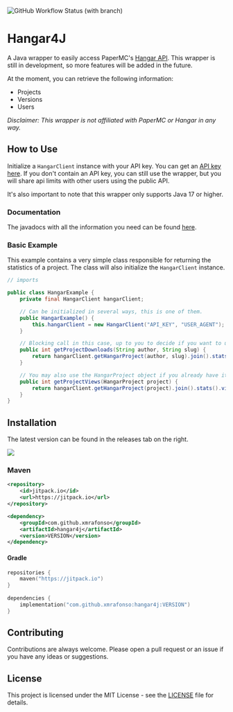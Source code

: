 ![GitHub Workflow Status (with branch)](https://img.shields.io/github/actions/workflow/status/xMrAfonso/Hangar4J/gradle-test.yml?branch=main)

# Hangar4J

A Java wrapper to easily access PaperMC's [Hangar API](https://hangar.papermc.io/api-docs).
This wrapper is still in development, so more features will be added in the future.

At the moment, you can retrieve the following information:
* Projects
* Versions
* Users

*Disclaimer: This wrapper is not affiliated with PaperMC or Hangar in any way.*
## How to Use
Initialize a ```HangarClient``` instance with your API key. You can get an [API key here](https://hangar.papermc.io/auth/settings/api-keys).
If you don't contain an API key, you can still use the wrapper, but you will share api limits with other users using the public API.

It's also important to note that this wrapper only supports Java 17 or higher.

### Documentation
The javadocs with all the information you need can be found [here](https://javadoc.jitpack.io/com/github/xmrafonso/hangar4j/1.1.1/javadoc/).

### Basic Example
This example contains a very simple class responsible for returning the statistics of a project.
The class will also initialize the ```HangarClient``` instance.

```java
// imports

public class HangarExample {
    private final HangarClient hangarClient;

    // Can be initialized in several ways, this is one of them.
    public HangarExample() {
        this.hangarClient = new HangarClient("API_KEY", "USER_AGENT");
    }

    // Blocking call in this case, up to you to decide if you want to use non-blocking or blocking.
    public int getProjectDownloads(String author, String slug) {
        return hangarClient.getHangarProject(author, slug).join().stats().downloads();
    }

    // You may also use the HangarProject object if you already have it.
    public int getProjectViews(HangarProject project) {
        return hangarClient.getHangarProject(project).join().stats().views();
    }
}
```    

## Installation

The latest version can be found in the releases tab on the right.


[![](https://jitpack.io/v/xMrAfonso/Hangar4J.svg)](https://jitpack.io/#xMrAfonso/Hangar4J)

### Maven
```xml
<repository>
    <id>jitpack.io</id>
    <url>https://jitpack.io</url>
</repository>
```  
```xml
<dependency>
    <groupId>com.github.xmrafonso</groupId>
    <artifactId>hangar4j</artifactId>
    <version>VERSION</version>
</dependency>
```

#### Gradle
```kt
repositories {
    maven("https://jitpack.io")
}
        
dependencies {
    implementation("com.github.xmrafonso:hangar4j:VERSION")
}
```  

## Contributing

Contributions are always welcome. Please open a pull request or an issue if you have any ideas or suggestions.

## License

This project is licensed under the MIT License - see the [LICENSE](https://github.com/xMrAfonso/Hangar4J/blob/main/LICENSE) file for details.